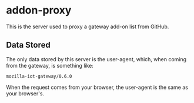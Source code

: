 # addon-proxy

This is the server used to proxy a gateway add-on list from GitHub.

## Data Stored

The only data stored by this server is the user-agent, which, when coming from
the gateway, is something like:
```
mozilla-iot-gateway/0.6.0
```

When the request comes from your browser, the user-agent is the same as your
browser's.
